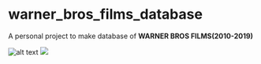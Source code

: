 # warner_bros_films_database

A personal project to make database of **WARNER BROS FILMS(2010-2019)**

![alt text](C:/Users/User/Desktop/upwork/resized_pics/warner_bros.jpg)
<img src='C:/Users/User/Desktop/upwork/resized_pics/warner_bros.jpg'>